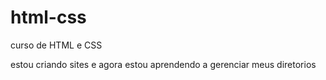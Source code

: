 # html-css
 curso de HTML  e CSS

 estou criando sites e agora estou aprendendo a gerenciar meus diretorios
